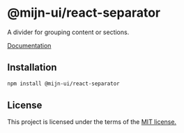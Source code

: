 # @mijn-ui/react-separator

A divider for grouping content or sections.

[Documentation](https://mijn-ui.vercel.app/docs/components/separator)

## Installation

```sh
npm install @mijn-ui/react-separator
```

## License

This project is licensed under the terms of the [MIT license.](https://github.com/mijn-ui/mijn-ui-react/blob/main/LICENSE)
